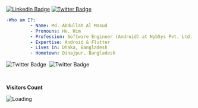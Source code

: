 [![Linkedin Badge](https://img.shields.io/badge/-abdullahalmasud-blue?style=social&logo=Linkedin&logoColor=blue&link=https://www.linkedin.com/in/abdullah-almasud/)](https://www.linkedin.com/in/abdullah-almasud/) 
[![Twitter Badge](http://img.shields.io/badge/-@almasud_arm-1ca0f1?style=social&logo=twitter&logoColor=blue&link=https://twitter.com/almasud_arm)](https://twitter.com/almasud_arm)

```yaml
-Who am I?:
         - Name: Md. Abdullah Al Masud
         - Pronouns: He, Him
         - Profession: Software Engineer (Android) at NybSys Pvt. Ltd. 
         - Expertise: Android & Flutter
         - Lives in: Dhaka, Bangladesh
         - Hometown: Dinajpur, Bangladesh

```

![Twitter Badge](https://github-readme-stats.vercel.app/api?username=almasud&count_private=true&show_icons=true&locale=en&theme=vue-dark&background=000000)
&nbsp;![Twitter Badge](http://github-readme-streak-stats.herokuapp.com?user=almasud&theme=vue-dark)

<br />

**Visitors Count**

<img align="left" src = "https://profile-counter.glitch.me/almasud/count.svg" alt ="Loading">
